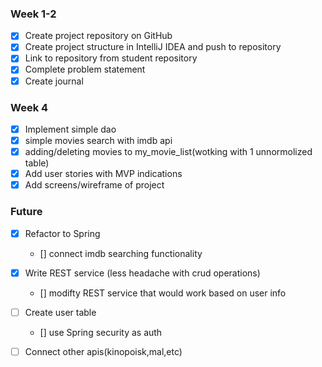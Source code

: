 ### Week 1-2
- [x] Create project repository on GitHub
- [x] Create project structure in IntelliJ IDEA and push to repository
- [x] Link to repository from student repository
- [x] Complete problem statement
- [x] Create journal

### Week 4
- [x] Implement simple dao 
- [x] simple movies search with imdb api
- [x] adding/deleting movies to my_movie_list(wotking with 1 unnormolized table)
- [x] Add user stories with MVP indications
- [x] Add screens/wireframe of project

### Future
- [X] Refactor to Spring
  - [] connect imdb searching functionality 
- [X] Write REST service (less headache with crud operations)  
  - [] modifty REST service that would work based on user info
- [ ] Create user table
  - [] use Spring security as auth
- [ ] Connect other apis(kinopoisk,mal,etc)
 



